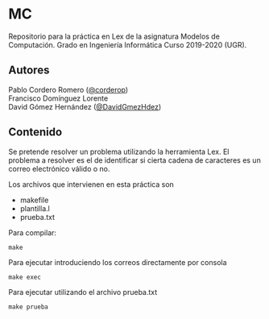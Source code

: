 # MC
Repositorio para la práctica en Lex de la asignatura Modelos de Computación. Grado en Ingeniería Informática Curso 2019-2020 (UGR).

## Autores
Pablo Cordero Romero ([@corderop](https://github.com/corderop/))  
Francisco Domínguez Lorente  
David Gómez Hernández ([@DavidGmezHdez](https://github.com/davidgmezhdez/))  

## Contenido
Se pretende resolver un problema utilizando la herramienta Lex. El problema a resolver es el de identificar si cierta cadena de caracteres es un correo electrónico válido o no.

Los archivos que intervienen en esta práctica son
- makefile
- plantilla.l
- prueba.txt

Para compilar:
```
make
```

Para ejecutar introduciendo los correos directamente por consola
```
make exec
```

Para ejecutar utilizando el archivo prueba.txt
```
make prueba
```
